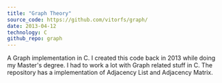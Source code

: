 ```yaml
---
title: "Graph Theory"
source_code: https://github.com/vitorfs/graph/
date: 2013-04-12
technology: C
github_repo: graph
---
```


A Graph implementation in C. I created this code back in 2013 while doing my Master's degree. I had to work a lot with
Graph related stuff in C. The repository has a implementation of Adjacency List and Adjacency Matrix.
